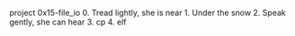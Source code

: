 project 
0x15-file_io
	0. Tread lightly, she is near
	1. Under the snow
	2. Speak gently, she can hear
	3. cp
	4. elf
